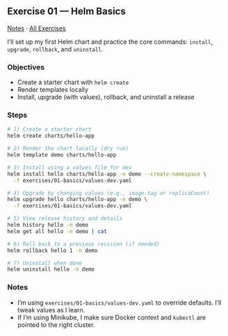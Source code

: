 ## Exercise 01 — Helm Basics

[Notes](./NOTES.md) · [All Exercises](../../README.md#exercises)

I’ll set up my first Helm chart and practice the core commands: `install`, `upgrade`, `rollback`, and `uninstall`.

### Objectives
- Create a starter chart with `helm create`
- Render templates locally
- Install, upgrade (with values), rollback, and uninstall a release

### Steps
```bash
# 1) Create a starter chart
helm create charts/hello-app

# 2) Render the chart locally (dry run)
helm template demo charts/hello-app

# 3) Install using a values file for dev
helm install hello charts/hello-app -n demo --create-namespace \
  -f exercises/01-basics/values-dev.yaml

# 4) Upgrade by changing values (e.g., image.tag or replicaCount)
helm upgrade hello charts/hello-app -n demo \
  -f exercises/01-basics/values-dev.yaml

# 5) View release history and details
helm history hello -n demo
helm get all hello -n demo | cat

# 6) Roll back to a previous revision (if needed)
helm rollback hello 1 -n demo

# 7) Uninstall when done
helm uninstall hello -n demo
```

### Notes
- I’m using `exercises/01-basics/values-dev.yaml` to override defaults. I’ll tweak values as I learn.
- If I’m using Minikube, I make sure Docker context and `kubectl` are pointed to the right cluster.


